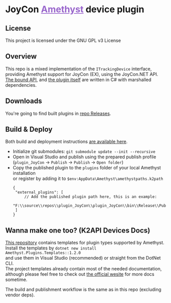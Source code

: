 <h1 dir=auto>
<b>JoyCon</b>
<a style="color:#9966cc;" href="https://github.com/KinectToVR/Amethyst">Amethyst</a>
<text>device plugin</text>
</h1>

## **License**
This project is licensed under the GNU GPL v3 License 

## **Overview**
This repo is a mixed implementation of the `ITrackingDevice` interface,  
providing Amethyst support for JoyCon (EX), using the JoyCon.NET API.  
[The bound API](https://github.com/Timocop/JoyConEx-CAPI.NET), and [the plugin itself](https://github.com/KinectToVR/plugin_JoyCon/tree/main/plugin_JoyCon) are written in C# with marshalled dependencies.  

## **Downloads**
You're going to find built plugins in [repo Releases](https://github.com/KinectToVR/plugin_JoyCon/releases/latest).

## **Build & Deploy**
Both build and deployment instructions [are available here](https://github.com/KinectToVR/plugin_JoyCon/blob/main/.github/workflows/build.yml).
  - Initialize git submodules: `git submodule update --init --recursive`
  - Open in Visual Studio and publish using the prepared publish profile  
   (`plugin_JoyCon` → `Publish` → `Publish` → `Open folder`)
 - Copy the published plugin to the `plugins` folder of your local Amethyst installation  
   or register by adding it to `$env:AppData\Amethyst\amethystpaths.k2path`
   ```jsonc
   {
    "external_plugins": [
        // Add the published plugin path here, this is an example:
        "F:\\source\\repos\\plugin_JoyCon\\plugin_JoyCon\\bin\\Release\\Publish"
    ]
   }
   ```

## **Wanna make one too? (K2API Devices Docs)**
[This repository](https://github.com/KinectToVR/Amethyst.Plugins.Templates) contains templates for plugin types supported by Amethyst.<br>
Install the templates by `dotnet new install Amethyst.Plugins.Templates::1.2.0`  
and use them in Visual Studio (recommended) or straight from the DotNet CLI.  
The project templates already contain most of the needed documentation,  
although please feel free to check out [the official wesite](https://docs.k2vr.tech/) for more docs sometime.

The build and publishment workflow is the same as in this repo (excluding vendor deps).  